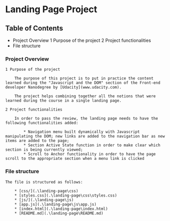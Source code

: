 # Landing Page Project

## Table of Contents

* Project Overview
    1 Purpose of the project
    2 Project functionalities
* File structure

### Project Overview

    1 Purpose of the project

        The purpose of this project is to put in practice the content learned during the "Javascript and the DOM" section of the Front-end developer Nanodegree by [Udacity](www.udacity.com).

        The project helps combining together all the notions that were learned during the course in a single landing page.

    2 Project functionalities

        In order to pass the review, the landing page needs to have the following functionalities added:

            * Navigation menu built dynamically with Javascript manipulating the DOM; new links are added to the navigation bar as new items are added to the page;
            * Section Active State function in order to make clear which section is being currently viewed;
            * Scroll to Anchor functionality in order to have the page scroll to the appropriate section when a menu link is clicked

### File structure

    The file is structured as follows:

        * [css/](.\landing-page\css)
        * [styles.css](.\landing-page\css\styles.css)
        * [js/](.\landing-page\js)
        * [app.js](.\landing-page\js\app.js)
        * [index.html](.\landing-page\index.html)
        * [README.md](.\landing-page\README.md)






